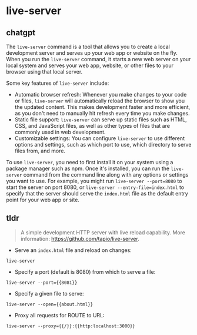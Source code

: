 # live-server 
## chatgpt 
The `live-server` command is a tool that allows you to create a local development server and serves up your web app or website on the fly. When you run the `live-server` command, it starts a new web server on your local system and serves your web app, website, or other files to your browser using that local server.

Some key features of `live-server` include:

- Automatic browser refresh: Whenever you make changes to your code or files, `live-server` will automatically reload the browser to show you the updated content. This makes development faster and more efficient, as you don't need to manually hit refresh every time you make changes.
- Static file support: `live-server` can serve up static files such as HTML, CSS, and JavaScript files, as well as other types of files that are commonly used in web development.
- Customizable settings: You can configure `live-server` to use different options and settings, such as which port to use, which directory to serve files from, and more.

To use `live-server`, you need to first install it on your system using a package manager such as npm. Once it's installed, you can run the `live-server` command from the command line along with any options or settings you want to use. For example, you might run `live-server --port=8080` to start the server on port 8080, or `live-server --entry-file=index.html` to specify that the server should serve the `index.html` file as the default entry point for your web app or site. 

## tldr 
 
> A simple development HTTP server with live reload capability.
> More information: <https://github.com/tapio/live-server>.

- Serve an `index.html` file and reload on changes:

`live-server`

- Specify a port (default is 8080) from which to serve a file:

`live-server --port={{8081}}`

- Specify a given file to serve:

`live-server --open={{about.html}}`

- Proxy all requests for ROUTE to URL:

`live-server --proxy={{/}}:{{http:localhost:3000}}`
